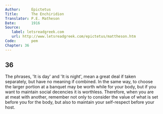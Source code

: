```yaml
---
Author:     Epictetus  
Title:      The Enchiridion  
Translator: P.E. Matheson
Date:       1916  
Source:
   label: letsreadgreek.com
   url: http://www.letsreadgreek.com/epictetus/mattheson.htm
Code:       pem  
Chapter: 36
---
```

##  36

The phrases, 'It is day' and 'It is night', mean a great deal if taken
separately, but have no meaning if combined. In the same way, to choose the
larger portion at a banquet may be worth while for your body, but if you want
to maintain social decencies it is worthless. Therefore, when you are at meat
with another, remember not only to consider the value of what is set before you
for the body, but also to maintain your self-respect before your host.


